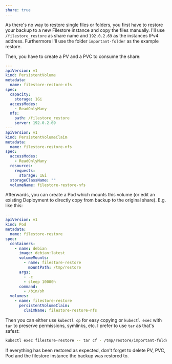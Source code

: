```yaml
---
share: true
---
```


As there's no way to restore single files or folders, you first have to restore your backup to a new Filestore instance and copy the files manually. I'll use `/filestore_restore` as share name and `192.0.2.69` as the instances IPv4 address. Furthermore I'll use the folder `important-folder` as the example restore.

Then, you have to create a PV and a PVC to consume the share:

```yaml
---
apiVersion: v1
kind: PersistentVolume
metadata:
  name: filestore-restore-nfs
spec:
  capacity:
    storage: 1Gi
  accessModes:
    - ReadOnlyMany
  nfs:
    path: /filestore_restore
    server: 192.0.2.69
---
apiVersion: v1
kind: PersistentVolumeClaim
metadata:
  name: filestore-restore-nfs
spec:
  accessModes:
    - ReadOnlyMany
  resources:
    requests:
      storage: 1Gi
  storageClassName: ""
  volumeName: filestore-restore-nfs
```

Afterwards, you can create a Pod which mounts this volume (or edit an existing Deployment to directly copy from backup to the original share). E.g. like this:

```yaml
---
apiVersion: v1
kind: Pod
metadata:
  name: filestore-restore
spec:
  containers:
    - name: debian
      image: debian:latest
      volumeMounts:
        - name: filestore-restore
          mountPath: /tmp/restore
      args:
        - -c
        - sleep 10000h
      command:
        - /bin/sh
  volumes:
    - name: filestore-restore
      persistentVolumeClaim:
        claimName: filestore-restore-nfs
```

Then you can either use `kubectl cp` for easy copying or `kubectl exec` with `tar` to preserve permissions, symlinks, etc. I prefer to use `tar` as that's safest:

```bash
kubectl exec filestore-restore -- tar cf - /tmp/restore/important-folder | kubectl exec -n <NAMESPACE>-c <CONTAINER> -i original-pod -- tar xf - -C /original/data/path --strip-components=<amount of preceding path components to be stripped>
```

If everything has been restored as expected, don't forget to delete PV, PVC, Pod and the filestore instance the backup was restored to.
